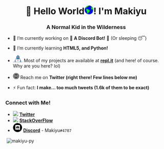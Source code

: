 <h1 align="center">👋 Hello World<img src="https://github.com/reachvivek/reachvivek/blob/master/Assets/Earth.gif" width="28px">! I'm Makiyu</h1>
<h3 align="center">A Normal Kid in the Wilderness</h3>

- 🔭 I’m currently working on 🤖 **A Discord Bot!** 🤖  (Or sleeping 😴)

- 🌱 I’m currently learning **HTML5, and Python!**

- <img src="https://github.com/reachvivek/reachvivek/blob/master/Assets/Developer.gif" width="30px"> Most of my projects are available at [**repl.it**](https://repl.it/@Makiyu) (and here! of course. Why are you here? lol)

- <img src="https://github.com/Makiyu-py/Makiyu-py/blob/main/assets/mail-clipart.png" width="19px"> Reach me on **Twitter (right there! Few lines below me)**

- ⚡ Fun fact: **I make... too much tweets (1.6k of them to be exact)**

<h3 align="left">Connect with Me!</h3>

- <img src="https://cdn.jsdelivr.net/npm/simple-icons@3.0.1/icons/twitter.svg" width="26px" /> [**Twitter**](https://twitter.com/dank_err)
- <img src="https://cdn.jsdelivr.net/npm/simple-icons@3.0.1/icons/stackoverflow.svg" width="26px" /> [**StackOverFlow**](https://stackoverflow.com/users/14614326)
- <img src="https://github.com/Makiyu-py/Makiyu-py/blob/main/assets/discord_black_logo_icon_147145.png" width="28px" />   [**Discord**](https://discord.gg/HjNnvQqQE8) - Makiyu`#4707`

<p>&nbsp;<img align="center" src="https://github-readme-stats.vercel.app/api?username=makiyu-py&show_icons=true&theme=tokyonight&locale=en" alt="makiyu-py" /></p>
